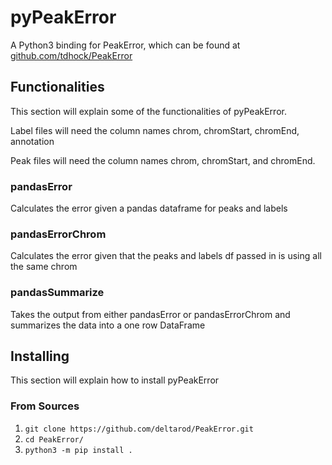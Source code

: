 # pyPeakError

A Python3 binding for PeakError, which can be found at [github.com/tdhock/PeakError](https://github.com/tdhock/PeakError)

## Functionalities

This section will explain some of the functionalities of pyPeakError.

Label files will need the column names chrom, chromStart, chromEnd, annotation

Peak files will need the column names chrom, chromStart, and chromEnd.

### pandasError
Calculates the error given a pandas dataframe for peaks and labels

### pandasErrorChrom
Calculates the error given that the peaks and labels df passed in is using all the same chrom

### pandasSummarize
Takes the output from either pandasError or pandasErrorChrom and summarizes the data into a one row DataFrame

## Installing
This section will explain how to install pyPeakError

### From Sources

1. `git clone https://github.com/deltarod/PeakError.git`
2. `cd PeakError/`
3. `python3 -m pip install .`
